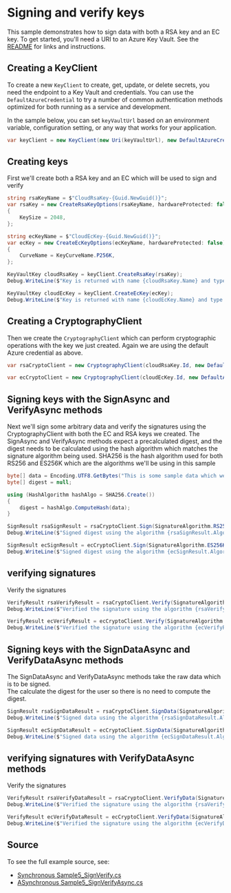 # Signing and verify keys

This sample demonstrates how to sign data with both a RSA key and an EC key.
To get started, you'll need a URI to an Azure Key Vault. See the [README](../README.md) for links and instructions.

## Creating a KeyClient

To create a new `KeyClient` to create, get, update, or delete secrets, you need the endpoint to a Key Vault and credentials.
You can use the `DefaultAzureCredential` to try a number of common authentication methods optimized for both running as a service and development.

In the sample below, you can set `keyVaultUrl` based on an environment variable, configuration setting, or any way that works for your application.

```C# Snippet:KeysSample5KeyClient
var keyClient = new KeyClient(new Uri(keyVaultUrl), new DefaultAzureCredential());
```

## Creating keys

First we'll create both a RSA key and an EC which will be used to sign and verify

```C# Snippet:KeysSample5CreateKey
string rsaKeyName = $"CloudRsaKey-{Guid.NewGuid()}";
var rsaKey = new CreateRsaKeyOptions(rsaKeyName, hardwareProtected: false)
{
    KeySize = 2048,
};

string ecKeyName = $"CloudEcKey-{Guid.NewGuid()}";
var ecKey = new CreateEcKeyOptions(ecKeyName, hardwareProtected: false)
{
    CurveName = KeyCurveName.P256K,
};

KeyVaultKey cloudRsaKey = keyClient.CreateRsaKey(rsaKey);
Debug.WriteLine($"Key is returned with name {cloudRsaKey.Name} and type {cloudRsaKey.KeyType}");

KeyVaultKey cloudEcKey = keyClient.CreateEcKey(ecKey);
Debug.WriteLine($"Key is returned with name {cloudEcKey.Name} and type {cloudEcKey.KeyType}");
```

## Creating a CryptographyClient

Then we create the `CryptographyClient` which can perform cryptographic operations with the key we just created.
Again we are using the default Azure credential as above. 

```C# Snippet:KeysSample5CryptographyClient
var rsaCryptoClient = new CryptographyClient(cloudRsaKey.Id, new DefaultAzureCredential());

var ecCryptoClient = new CryptographyClient(cloudEcKey.Id, new DefaultAzureCredential());
```

## Signing keys with the SignAsync and VerifyAsync methods

Next we'll sign some arbitrary data and verify the signatures using the CryptographyClient with both the EC and RSA keys we created.
The SignAsync and VerifyAsync methods expect a precalculated digest, and the digest needs to be calculated using the hash algorithm which matches the
signature algorithm being used. SHA256 is the hash algorithm used for both RS256 and ES256K which are the algorithms we'll be using in this sample

```C# Snippet:KeysSample5SignKey
byte[] data = Encoding.UTF8.GetBytes("This is some sample data which we will use to demonstrate sign and verify");
byte[] digest = null;

using (HashAlgorithm hashAlgo = SHA256.Create())
{
    digest = hashAlgo.ComputeHash(data);
}

SignResult rsaSignResult = rsaCryptoClient.Sign(SignatureAlgorithm.RS256, digest);
Debug.WriteLine($"Signed digest using the algorithm {rsaSignResult.Algorithm}, with key {rsaSignResult.KeyId}. The resulting signature is {Convert.ToBase64String(rsaSignResult.Signature)}");

SignResult ecSignResult = ecCryptoClient.Sign(SignatureAlgorithm.ES256K, digest);
Debug.WriteLine($"Signed digest using the algorithm {ecSignResult.Algorithm}, with key {ecSignResult.KeyId}. The resulting signature is {Convert.ToBase64String(ecSignResult.Signature)}");
```

## verifying signatures

Verify the signatures

```C# Snippet:KeysSample5VerifySign
VerifyResult rsaVerifyResult = rsaCryptoClient.Verify(SignatureAlgorithm.RS256, digest, rsaSignResult.Signature);
Debug.WriteLine($"Verified the signature using the algorithm {rsaVerifyResult.Algorithm}, with key {rsaVerifyResult.KeyId}. Signature is valid: {rsaVerifyResult.IsValid}");

VerifyResult ecVerifyResult = ecCryptoClient.Verify(SignatureAlgorithm.ES256K, digest, ecSignResult.Signature);
Debug.WriteLine($"Verified the signature using the algorithm {ecVerifyResult.Algorithm}, with key {ecVerifyResult.KeyId}. Signature is valid: {ecVerifyResult.IsValid}");
```

## Signing keys with the SignDataAsync and VerifyDataAsync methods

The SignDataAsync and VerifyDataAsync methods take the raw data which is to be signed.  
The calculate the digest for the user so there is no need to compute the digest.

```C# Snippet:KeysSample5SignKeyWithSignData
SignResult rsaSignDataResult = rsaCryptoClient.SignData(SignatureAlgorithm.RS256, data);
Debug.WriteLine($"Signed data using the algorithm {rsaSignDataResult.Algorithm}, with key {rsaSignDataResult.KeyId}. The resulting signature is {Convert.ToBase64String(rsaSignDataResult.Signature)}");

SignResult ecSignDataResult = ecCryptoClient.SignData(SignatureAlgorithm.ES256K, data);
Debug.WriteLine($"Signed data using the algorithm {ecSignDataResult.Algorithm}, with key {ecSignDataResult.KeyId}. The resulting signature is {Convert.ToBase64String(ecSignDataResult.Signature)}");
```

## verifying signatures with VerifyDataAsync methods

Verify the signatures

```C# Snippet:KeysSample5VerifyKeyWithData
VerifyResult rsaVerifyDataResult = rsaCryptoClient.VerifyData(SignatureAlgorithm.RS256, data, rsaSignDataResult.Signature);
Debug.WriteLine($"Verified the signature using the algorithm {rsaVerifyDataResult.Algorithm}, with key {rsaVerifyDataResult.KeyId}. Signature is valid: {rsaVerifyDataResult.IsValid}");

VerifyResult ecVerifyDataResult = ecCryptoClient.VerifyData(SignatureAlgorithm.ES256K, data, ecSignDataResult.Signature);
Debug.WriteLine($"Verified the signature using the algorithm {ecVerifyDataResult.Algorithm}, with key {ecVerifyDataResult.KeyId}. Signature is valid: {ecVerifyDataResult.IsValid}");
```

## Source

To see the full example source, see:

* [Synchronous Sample5_SignVerify.cs](../tests/samples/Sample5_SignVerify.cs)
* [ASynchronous Sample5_SignVerifyAsync.cs](../tests/samples/Sample5_SignVerifyAsync.cs)



